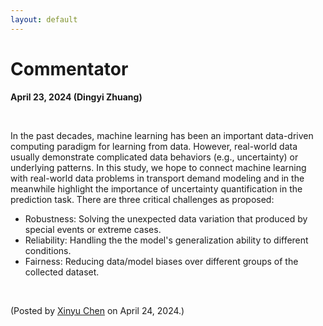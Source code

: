 ```yaml
---
layout: default
---
```


# Commentator

**April 23, 2024 (Dingyi Zhuang)**

<br>

In the past decades, machine learning has been an important data-driven computing paradigm for learning from data. However, real-world data usually demonstrate complicated data behaviors (e.g., uncertainty) or underlying patterns. In this study, we hope to connect machine learning with real-world data problems in transport demand modeling and in the meanwhile highlight the importance of uncertainty quantification in the prediction task. There are three critical challenges as proposed:

- Robustness: Solving the unexpected data variation that produced by special events or extreme cases.
- Reliability: Handling the the model's generalization ability to different conditions.
- Fairness: Reducing data/model biases over different groups of the collected dataset.



<br>

<p align="left">(Posted by <a href="https://xinychen.github.io/">Xinyu Chen</a> on April 24, 2024.)</p>
